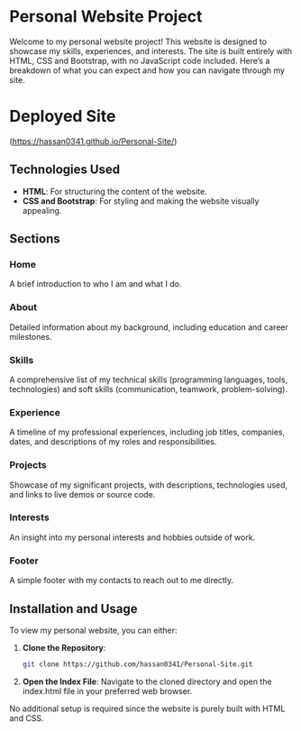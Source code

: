 # Personal Website Project

Welcome to my personal website project! This website is designed to showcase my skills, experiences, and interests. The site is built entirely with HTML, CSS and Bootstrap, with no JavaScript code included. Here’s a breakdown of what you can expect and how you can navigate through my site.

# Deployed Site

(https://hassan0341.github.io/Personal-Site/)

## Technologies Used

- **HTML**: For structuring the content of the website.
- **CSS and Bootstrap**: For styling and making the website visually appealing.

## Sections

### Home

A brief introduction to who I am and what I do.

### About

Detailed information about my background, including education and career milestones.

### Skills

A comprehensive list of my technical skills (programming languages, tools, technologies) and soft skills (communication, teamwork, problem-solving).

### Experience

A timeline of my professional experiences, including job titles, companies, dates, and descriptions of my roles and responsibilities.

### Projects

Showcase of my significant projects, with descriptions, technologies used, and links to live demos or source code.

### Interests

An insight into my personal interests and hobbies outside of work.

### Footer

A simple footer with my contacts to reach out to me directly.

## Installation and Usage

To view my personal website, you can either:

1. **Clone the Repository**:
   ```bash
   git clone https://github.com/hassan0341/Personal-Site.git
2. **Open the Index File**:
Navigate to the cloned directory and open the index.html file in your preferred web browser.

No additional setup is required since the website is purely built with HTML and CSS.
